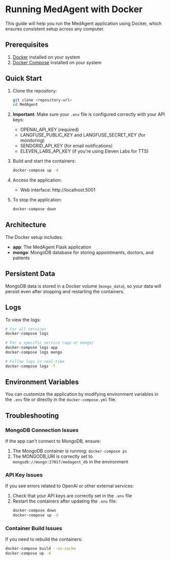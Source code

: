# Running MedAgent with Docker

This guide will help you run the MedAgent application using Docker, which ensures consistent setup across any computer.

## Prerequisites

1. [Docker](https://docs.docker.com/get-docker/) installed on your system
2. [Docker Compose](https://docs.docker.com/compose/install/) installed on your system

## Quick Start

1. Clone the repository:

   ```bash
   git clone <repository-url>
   cd MedAgent
   ```

2. **Important**: Make sure your `.env` file is configured correctly with your API keys:

   - OPENAI_API_KEY (required)
   - LANGFUSE_PUBLIC_KEY and LANGFUSE_SECRET_KEY (for monitoring)
   - SENDGRID_API_KEY (for email notifications)
   - ELEVEN_LABS_API_KEY (if you're using Eleven Labs for TTS)

3. Build and start the containers:

   ```bash
   docker-compose up -d
   ```

4. Access the application:

   - Web interface: http://localhost:5001

5. To stop the application:
   ```bash
   docker-compose down
   ```

## Architecture

The Docker setup includes:

- **app**: The MedAgent Flask application
- **mongo**: MongoDB database for storing appointments, doctors, and patients

## Persistent Data

MongoDB data is stored in a Docker volume (`mongo_data`), so your data will persist even after stopping and restarting the containers.

## Logs

To view the logs:

```bash
# For all services
docker-compose logs

# For a specific service (app or mongo)
docker-compose logs app
docker-compose logs mongo

# Follow logs in real-time
docker-compose logs -f
```

## Environment Variables

You can customize the application by modifying environment variables in the `.env` file or directly in the `docker-compose.yml` file.

## Troubleshooting

### MongoDB Connection Issues

If the app can't connect to MongoDB, ensure:

1. The MongoDB container is running: `docker-compose ps`
2. The MONGODB_URI is correctly set to `mongodb://mongo:27017/medagent_db` in the environment

### API Key Issues

If you see errors related to OpenAI or other external services:

1. Check that your API keys are correctly set in the `.env` file
2. Restart the containers after updating the `.env` file:
   ```bash
   docker-compose down
   docker-compose up -d
   ```

### Container Build Issues

If you need to rebuild the containers:

```bash
docker-compose build --no-cache
docker-compose up -d
```
